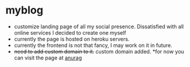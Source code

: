 myblog
======

* customize landing page of all my social presence. Dissatisfied with all online services I decided to create one myself
* currently the page is hosted on heroku servers.
* currently the frontend is not that fancy, I may work on it in future.
* ~~need to add custom domain to it.~~ custom domain added.
*for now you can visit the page at [anurag](http://anuragk.in)
